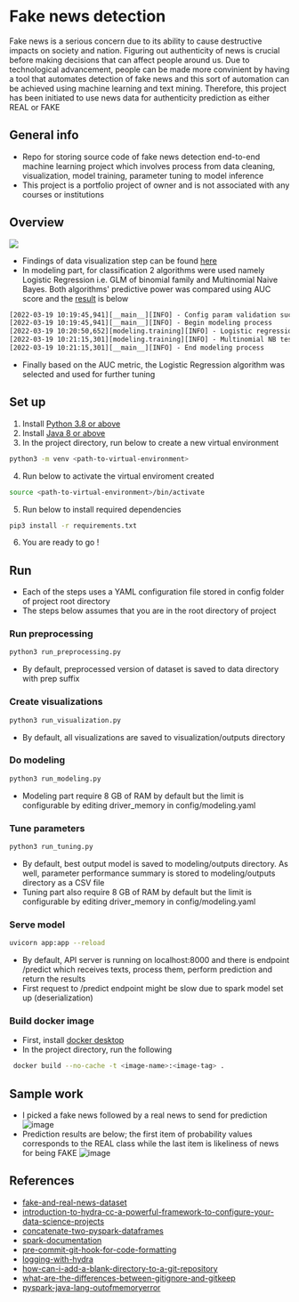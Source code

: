 # Fake news detection

Fake news is a serious concern due to its ability to cause destructive impacts on society and nation. Figuring out authenticity of news is crucial before making decisions that can affect people around us. Due to technological advancement, people can be made more convinient by having a tool that automates detection of fake news and this sort of automation can be achieved using machine learning and text mining. Therefore, this project has been initiated to use news data for authenticity prediction as either REAL or FAKE

## General info
- Repo for storing source code of fake news detection end-to-end machine learning project which involves process from data cleaning, visualization,
model training, parameter tuning to model inference
- This project is a portfolio project of owner and is not associated with any courses or institutions

## Overview
<img src="https://user-images.githubusercontent.com/57994731/158847567-2ecf9a20-f8ba-4bbe-a953-941c392288d4.png" />

- Findings of data visualization step can be found [here](https://github.com/ppkgtmm/fake-news-detection/blob/main/visualization/README.md)
- In modeling part, for classification 2 algorithms were used namely Logistic Regression i.e. GLM of binomial family and Multinomial Naive Bayes. Both algorithms' predictive power was compared using AUC score and the [result](https://github.com/ppkgtmm/fake-news-detection/blob/main/outputs/2022-03-19/10-19-45/run_modeling.log) is below

```txt
[2022-03-19 10:19:45,941][__main__][INFO] - Config param validation successful
[2022-03-19 10:19:45,941][__main__][INFO] - Begin modeling process
[2022-03-19 10:20:50,652][modeling.training][INFO] - Logistic regression test AUC score : 0.9882990562678062
[2022-03-19 10:21:15,301][modeling.training][INFO] - Multinomial NB test AUC score : 0.9468460648148149
[2022-03-19 10:21:15,301][__main__][INFO] - End modeling process
```

- Finally based on the AUC metric, the Logistic Regression algorithm was selected and used for further tuning

## Set up
1. Install [Python 3.8 or above](https://www.python.org/downloads/)
2. Install [Java 8 or above](https://www.oracle.com/java/technologies/downloads/)
3. In the project directory, run below to create a new virtual environment
```sh
python3 -m venv <path-to-virtual-environment>
```
4. Run below to activate the virtual enviroment created
```sh
source <path-to-virtual-environment>/bin/activate
```
5. Run below to install required dependencies
```sh
pip3 install -r requirements.txt
```
6. You are ready to go !

## Run
- Each of the steps uses a YAML configuration file stored in config folder of project root directory
- The steps below assumes that you are in the root directory of project
### Run preprocessing
```sh
python3 run_preprocessing.py
```
- By default, preprocessed version of dataset is saved to data directory with prep suffix

### Create visualizations
```sh
python3 run_visualization.py
```
- By default, all visualizations are saved to visualization/outputs directory

### Do modeling
```sh
python3 run_modeling.py
```
- Modeling part require 8 GB of RAM by default but the limit is configurable by editing driver_memory in config/modeling.yaml

### Tune parameters
```sh
python3 run_tuning.py
```
- By default, best output model is saved to modeling/outputs directory. As well, parameter performance summary is stored to modeling/outputs directory as a CSV file
- Tuning part also require 8 GB of RAM by default but the limit is configurable by editing driver_memory in config/modeling.yaml

### Serve model
```sh
uvicorn app:app --reload
```
- By default, API server is running on localhost:8000 and there is endpoint /predict which receives texts, process them, perform prediction and return the results
- First request to /predict endpoint might be slow due to spark model set up (deserialization)

### Build docker image
- First, install [docker desktop](https://www.docker.com/products/docker-desktop/)
- In the project directory, run the following
```sh
 docker build --no-cache -t <image-name>:<image-tag> .
```

## Sample work
- I picked a fake news followed by a real news to send for prediction
![image](https://user-images.githubusercontent.com/57994731/159123995-4a1aba6e-85ed-4b8b-aea9-17942d356ce9.png)
- Prediction results are below; the first item of probability values corresponds to the REAL class while the last item is likeliness of news for being FAKE
![image](https://user-images.githubusercontent.com/57994731/159124031-e8868f7d-7404-4a08-8861-0ca763ae9564.png)

## References
- [fake-and-real-news-dataset](https://www.kaggle.com/datasets/clmentbisaillon/fake-and-real-news-dataset)
- [introduction-to-hydra-cc-a-powerful-framework-to-configure-your-data-science-projects](https://towardsdatascience.com/introduction-to-hydra-cc-a-powerful-framework-to-configure-your-data-science-projects-ed65713a53c6)
- [concatenate-two-pyspark-dataframes](https://stackoverflow.com/questions/37332434/concatenate-two-pyspark-dataframes)
- [spark-documentation](https://spark.apache.org/docs/3.1.1/)
- [pre-commit-git-hook-for-code-formatting](https://pre-commit.com/)
- [logging-with-hydra](https://hydra.cc/docs/tutorials/basic/running_your_app/logging/)
- [how-can-i-add-a-blank-directory-to-a-git-repository](https://stackoverflow.com/questions/115983/how-can-i-add-a-blank-directory-to-a-git-repository)
- [what-are-the-differences-between-gitignore-and-gitkeep](https://stackoverflow.com/questions/7229885/what-are-the-differences-between-gitignore-and-gitkeep)
- [pyspark-java-lang-outofmemoryerror](https://stackoverflow.com/questions/32336915/pyspark-java-lang-outofmemoryerror-java-heap-space)
